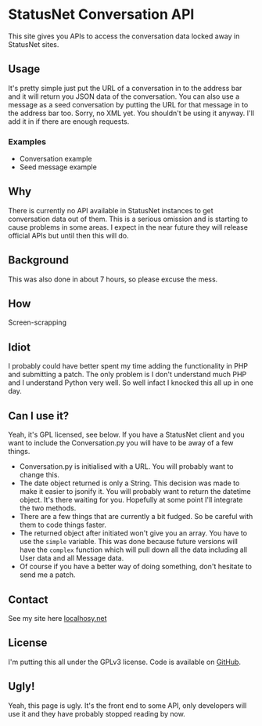 # StatusNet Conversation API
This site gives you APIs to access the conversation data locked away in StatusNet sites.
## Usage
It's pretty simple just put the URL of a conversation in to the address bar and it will return you JSON data of the conversation.
You can also use a message as a seed conversation by putting the URL for that message in to the address bar too.
Sorry, no XML yet. You shouldn't be using it anyway. I'll add it in if there are enough requests.
### Examples
*   Conversation example
*   Seed message example
## Why
There is currently no API available in StatusNet instances to get conversation data out of them. This is a serious omission and is starting to cause problems in some areas.
I expect in the near future they will release official APIs but until then this will do.
## Background
This was also done in about 7 hours, so please excuse the mess.
## How
Screen-scrapping
## Idiot
I probably could have better spent my time adding the functionality in PHP and submitting a patch. The only problem is I don't understand much PHP and I understand Python very well. So well infact I knocked this all up in one day.
## Can I use it?
Yeah, it's GPL licensed, see below. If you have a StatusNet client and you want to include the Conversation.py you will have to be away of a few things.
*   Conversation.py is initialised with a URL. You will probably want to change this.
*   The date object returned is only a String. This decision was made to make it easier to jsonify it. You will probably want to return the datetime object. It's there waiting for you. Hopefully at some point I'll integrate the two methods.
*   There are a few things that are currently a bit fudged. So be careful with them to code things faster.
*   The returned object after initiated won't give you an array. You have to use the `simple` variable. This was done because future versions will have the `complex` function which will pull down all the data including all User data and all Message data.
*   Of course if you have a better way of doing something, don't hesitate to send me a patch.
## Contact
See my site here [localhosy.net](http://localhosy.net)
## License
I'm putting this all under the GPLv3 license. Code is available on [GitHub](http://github.com/yamatt).
## Ugly!
Yeah, this page is ugly. It's the front end to some API, only developers will use it and they have probably stopped reading by now.